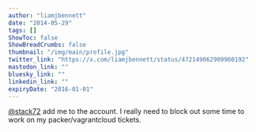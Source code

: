 ```yaml
---
author: "liamjbennett"
date: "2014-05-29"
tags: []
ShowToc: false
ShowBreadCrumbs: false
thumbnail: "/img/main/profile.jpg"
twitter_link: "https://x.com/liamjbennett/status/472149062909960192"
mastodon_link: ""
bluesky_link: ""
linkedin_link: ""
expiryDate: "2016-01-01"
---
```


[@stack72](https://x.com/stack72) add me to the account. I really need to block out some time to work on my packer/vagrantcloud tickets.

